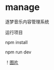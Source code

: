 # manage

逐梦音乐内容管理系统

运行项目

  npm install

  npm run dev

！[图片](http://47.114.111.47:3000/ThedreamMusic/piano-manage/raw/dev/static/%e7%99%bb%e5%bd%95.png?raw=true)

 